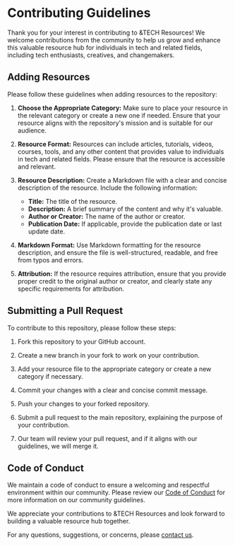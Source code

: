 # Contributing Guidelines

Thank you for your interest in contributing to &TECH Resources! We welcome contributions from the community to help us grow and enhance this valuable resource hub for individuals in tech and related fields, including tech enthusiasts, creatives, and changemakers.

## Adding Resources

Please follow these guidelines when adding resources to the repository:

1. **Choose the Appropriate Category:** Make sure to place your resource in the relevant category or create a new one if needed. Ensure that your resource aligns with the repository's mission and is suitable for our audience.

2. **Resource Format:** Resources can include articles, tutorials, videos, courses, tools, and any other content that provides value to individuals in tech and related fields. Please ensure that the resource is accessible and relevant.

3. **Resource Description:** Create a Markdown file with a clear and concise description of the resource. Include the following information:
   - **Title:** The title of the resource.
   - **Description:** A brief summary of the content and why it's valuable.
   - **Author or Creator:** The name of the author or creator.
   - **Publication Date:** If applicable, provide the publication date or last update date.

4. **Markdown Format:** Use Markdown formatting for the resource description, and ensure the file is well-structured, readable, and free from typos and errors.

5. **Attribution:** If the resource requires attribution, ensure that you provide proper credit to the original author or creator, and clearly state any specific requirements for attribution.

## Submitting a Pull Request

To contribute to this repository, please follow these steps:

1. Fork this repository to your GitHub account.

2. Create a new branch in your fork to work on your contribution.

3. Add your resource file to the appropriate category or create a new category if necessary.

4. Commit your changes with a clear and concise commit message.

5. Push your changes to your forked repository.

6. Submit a pull request to the main repository, explaining the purpose of your contribution.

7. Our team will review your pull request, and if it aligns with our guidelines, we will merge it.

## Code of Conduct

We maintain a code of conduct to ensure a welcoming and respectful environment within our community. Please review our [Code of Conduct](./CODE_OF_CONDUCT.md) for more information on our community guidelines.

We appreciate your contributions to &TECH Resources and look forward to building a valuable resource hub together.

For any questions, suggestions, or concerns, please [contact us](mailto:hello@andtechhq.com).
